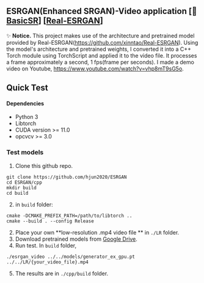 ## ESRGAN(Enhanced SRGAN)-Video application  [:rocket: [BasicSR](https://github.com/xinntao/BasicSR)] [[Real-ESRGAN](https://github.com/xinntao/Real-ESRGAN)]

:sparkles: **Notice.**
This project makes use of the architecture and pretrained model provided by Real-ESRGAN(https://github.com/xinntao/Real-ESRGAN). Using the model's architecture and pretrained weights, I converted it into a C++ Torch module using TorchScript and applied it to the video file. It processes a frame approximately a second, 1 fps(frame per seconds). 
I made a demo video on Youtube, https://www.youtube.com/watch?v=vhp8mT9sG5o.



## Quick Test
#### Dependencies
- Python 3
- Libtorch 
- CUDA version >= 11.0
- opcvcv >= 3.0


### Test models
1. Clone this github repo.
```
git clone https://github.com/hjun2020/ESRGAN
cd ESRGAN/cpp
mkdir build
cd build

```
2. in `build` folder:
```
cmake -DCMAKE_PREFIX_PATH=/path/to/libtorch ..
cmake --build . --config Release
```
2. Place your own **low-resolution .mp4 video file ** in `./LR` folder.
3. Download pretrained models from [Google Drive](https://drive.google.com/file/d/16wH3wcOle33Dld4CXMIuupccq5nbSv-p/view?usp=sharing).
4. Run test. In `build` folder, 
```
./esrgan_video ../../models/generator_ex_gpu.pt ../../LR/{your_video_file}.mp4
```
5. The results are in `./cpp/build` folder.
